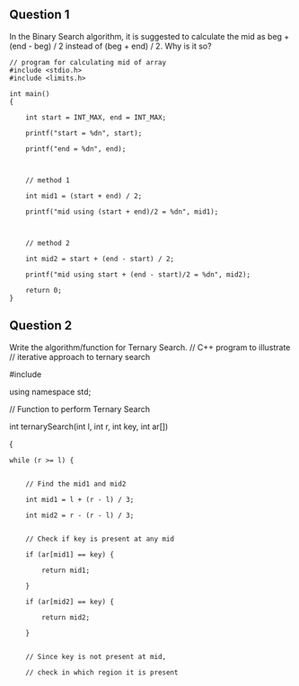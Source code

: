 ## Question 1
In the Binary Search algorithm, it is suggested to calculate the mid as
beg + (end - beg) / 2 instead of (beg + end) / 2. Why is it so?

~~~
// program for calculating mid of array 
#include <stdio.h> 
#include <limits.h> 

int main() 
{ 

    int start = INT_MAX, end = INT_MAX; 

    printf("start = %dn", start); 

    printf("end = %dn", end); 

  

    // method 1 

    int mid1 = (start + end) / 2; 

    printf("mid using (start + end)/2 = %dn", mid1); 

  

    // method 2 

    int mid2 = start + (end - start) / 2; 

    printf("mid using start + (end - start)/2 = %dn", mid2); 

    return 0; 
} 
~~~

## Question 2
Write the algorithm/function for Ternary Search.
// C++ program to illustrate
// iterative approach to ternary search
 
#include <iostream>

using namespace std;
 
// Function to perform Ternary Search

int ternarySearch(int l, int r, int key, int ar[])
 
{

    while (r >= l) {
 

        // Find the mid1 and mid2

        int mid1 = l + (r - l) / 3;

        int mid2 = r - (r - l) / 3;
 

        // Check if key is present at any mid

        if (ar[mid1] == key) {

            return mid1;

        }

        if (ar[mid2] == key) {

            return mid2;

        }
 

        // Since key is not present at mid,

        // check in which region it is present

     
